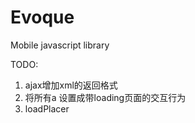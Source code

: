 Evoque
======

Mobile javascript library

TODO:
1. ajax增加xml的返回格式
2. 将所有a 设置成带loading页面的交互行为
3. loadPlacer
